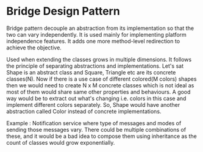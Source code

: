 # Bridge Design Pattern
Bridge pattern decouple an abstraction from its implementation so that the two 
can vary independently. It is used mainly for implementing platform independence
features. It adds one more method-level redirection to achieve the objective.

Used when extending the classes grows in multiple dimensions. It follows the 
principle of separating abstractions and implementations.
Let's sat Shape is an abstract class and Square, Triangle etc are its concrete
classes(N). Now if there is a use case of different colored(M colors) shapes then
we would need to create N x M concrete classes which is not ideal as most of them
would share same other properties and behaviours.
A good way would be to extract out what's changing i.e. colors in this case and 
implement different colors separately. So, Shape would have another abstraction
called Color instead of concrete implementations.


Example : Notification service where type of messages and modes of sending those
messages vary. There could be multiple combinations of these, and it would be a
bad idea to compose them using inheritance as the count of classes would grow 
exponentially.